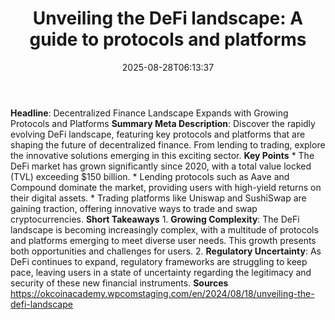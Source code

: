 ﻿---
title: "Unveiling the DeFi landscape: A guide to protocols and platforms"
date: "2025-08-28T06:13:37"
category: "Markets"
summary: ""
slug: "unveiling the defi landscape a guide to protocols and platfo"
source_urls:
  - "https://okcoinacademy.wpcomstaging.com/en/2024/08/18/unveiling-the-defi-landscape"
seo:
  title: "Unveiling the DeFi landscape: A guide to protocols and platforms | Hash n Hedge"
  description: ""
  keywords: ["news", "markets", "brief"]
---
**Headline**: Decentralized Finance Landscape Expands with Growing Protocols and Platforms  **Summary Meta Description**: Discover the rapidly evolving DeFi landscape, featuring key protocols and platforms that are shaping the future of decentralized finance. From lending to trading, explore the innovative solutions emerging in this exciting sector.  **Key Points**  * The DeFi market has grown significantly since 2020, with a total value locked (TVL) exceeding $150 billion. * Lending protocols such as Aave and Compound dominate the market, providing users with high-yield returns on their digital assets. * Trading platforms like Uniswap and SushiSwap are gaining traction, offering innovative ways to trade and swap cryptocurrencies.  **Short Takeaways**  1. **Growing Complexity**: The DeFi landscape is becoming increasingly complex, with a multitude of protocols and platforms emerging to meet diverse user needs. This growth presents both opportunities and challenges for users. 2. **Regulatory Uncertainty**: As DeFi continues to expand, regulatory frameworks are struggling to keep pace, leaving users in a state of uncertainty regarding the legitimacy and security of these new financial instruments.  **Sources**  https://okcoinacademy.wpcomstaging.com/en/2024/08/18/unveiling-the-defi-landscape 
